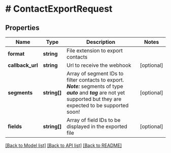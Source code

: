 # # ContactExportRequest

## Properties

Name | Type | Description | Notes
------------ | ------------- | ------------- | -------------
**format** | **string** | File extension to export contacts | 
**callback_url** | **string** | Url to receive the webhook | [optional] 
**segments** | **string[]** | Array of segment IDs to filter contacts to export. ***Note:*** segments of type ***auto*** and                         ***tag*** are not yet supported but they are expected to be supported soon! | [optional] 
**fields** | **string[]** | Array of field IDs to be displayed in the exported file | [optional] 

[[Back to Model list]](../../README.md#documentation-for-models) [[Back to API list]](../../README.md#documentation-for-api-endpoints) [[Back to README]](../../README.md)


